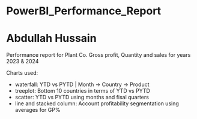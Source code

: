# PowerBI_Performance_Report
# Abdullah Hussain 

Performance report for Plant Co. Gross profit, Quantity and sales for years 2023 & 2024

Charts used:
- waterfall: YTD vs PYTD | Month -> Country -> Product 
- treeplot: Bottom 10 countries in terms of YTD vs PYTD
- scatter: YTD vs PYTD using months and fisal quarters
- line and stacked column: Account profitability segmentation using averages for GP% 
